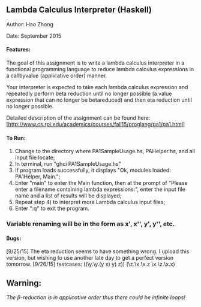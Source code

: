 ## Lambda Calculus Interpreter (Haskell)

Author: Hao Zhong

Date: September 2015

#### Features:
The goal of this assignment is to write a lambda calculus interpreter in a functional programming language to reduce lambda calculus expressions in a callbyvalue (applicative order) manner.

Your interpreter is expected to take each lambda calculus expression and repeatedly perform beta reduction until no longer possible (a value expression that can no longer be betareduced) and then eta reduction until no longer possible.

Detailed description of the assignment can be found here: [http://www.cs.rpi.edu/academics/courses/fall15/proglang/pa1/pa1.html]


#### To Run:
1. Change to the directory where PA1SampleUsage.hs, PAHelper.hs, and all input file locate;
2. In terminal, run "ghci PA1SampleUsage.hs"
3. If program loads successfully, it displays "Ok, modules loaded: PA1Helper, Main.";
4. Enter "main" to enter the Main function, then at the prompt of "Please enter a filename containing lambda expressions:", enter the input file name and a list of results will be displayed;
5. Repeat step 4) to interpret more Lambda calculus input files;
6. Enter ":q" to exit the program.

### Variable renaming will be in the form as x', x'', y', y'', etc.

#### Bugs: 
[9/25/15] The eta reduction seems to have something wrong. I upload this version, but wishing to use another late day to get a perfect version tomorrow.
[9/26/15] testcases: ((\y.\y.(y x) y) z))
                    (\z.\x.\x.z \x.\z.\x.x)

## Warning:
*The β-reduction is in applicative order thus there could be infinite loops!*
